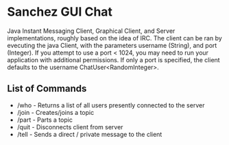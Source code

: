 # Sanchez GUI Chat
Java Instant Messaging Client, Graphical Client, and Server implementations, roughly based on the idea of IRC.
The client can be ran by evecuting the java Client, with the parameters username (String), and port (Integer). If you attempt to use a port < 1024, you may need to run your application with additional permissions. If only a port is specified, the client defaults to the username ChatUser\<RandomInteger\>.

## List of Commands
* /who - Returns a list of all users presently connected to the server
* /join <String> - Creates/joins a topic
* /part <String> - Parts a topic
* /quit - Disconnects client from server
* /tell <target> <message> - Sends a direct / private message to the client

